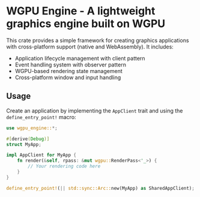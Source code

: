 # WGPU Engine - A lightweight graphics engine built on WGPU

This crate provides a simple framework for creating graphics applications
with cross-platform support (native and WebAssembly). It includes:

- Application lifecycle management with client pattern
- Event handling system with observer pattern
- WGPU-based rendering state management
- Cross-platform window and input handling

## Usage

Create an application by implementing the `AppClient` trait and using
the `define_entry_point!` macro:

```rust
use wgpu_engine::*;

#[derive(Debug)]
struct MyApp;

impl AppClient for MyApp {
    fn render(&self, rpass: &mut wgpu::RenderPass<'_>) {
        // Your rendering code here
    }
}

define_entry_point!(|| std::sync::Arc::new(MyApp) as SharedAppClient);
```
